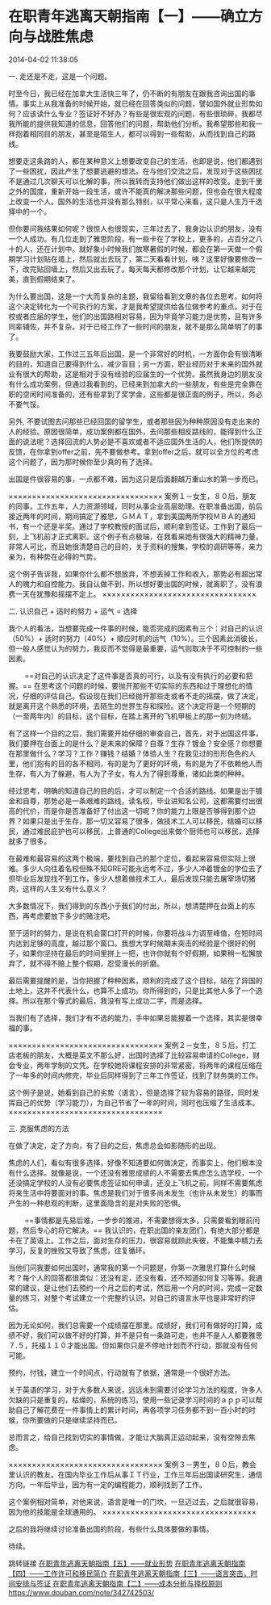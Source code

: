 # 在职青年逃离天朝指南【一】——确立方向与战胜焦虑

2014-04-02 11:38:05

一. 走还是不走，这是一个问题。

时至今日，我已经在加拿大生活快三年了，仍不断的有朋友在跟我咨询出国的事情。事实上从我准备的时候开始，就已经在回答类似的问题，譬如国外就业形势如何？应该读什么专业？签证好不好办？有些是很宏观的问题，有些很琐碎，我都尽我所能的提供我知道的信息，回答他们的问题，帮助他们分析。我希望那些和我一样抱着相同目的朋友，甚至是陌生人，都可以得到一些帮助，从而找到自己的路线。

想要走这条路的人，都在某种意义上想要改变自己的生活，也即是说，他们都遇到了一些困扰，因此产生了想要逃避的想法。在与他们交流之后，发现对于这些困扰不是通过几次聊天可以化解的事，所以我转而支持他们做出这样的改变。走到千里之外的国度，重新开始一段生活，或许不能真的解决那些问题，但也会在很大程度上改变一个人。国外的生活也并没有那么特别，以平常心来看，这只是人生万千选择中的一个。

但你要问我结果如何呢？很惊人也很现实，三年过去了，我身边认识的朋友，没有一个人成功。有几位走到了雅思阶段，有一些卡在了学校上，更多的，占百分之八十的人，还在计划中。就好象小时候我们放寒暑假的时候，都会在第一天做一个假期学习计划贴在墙上，然后就出去玩了，第二天看看计划，咦？这里好像要修改一下，改完贴回墙上，然后又出去玩了。每天每天都修改那个计划，让它越来越完美，直到假期结束了。

为什么要出国，这是一个大而复杂的主题，我留给看到文章的各位去思考。如何将这个决定转化为一个可执行的方案，才是我希望提供给各位做参考的重点。对于在校或者应届的学生，他们的出国路相对容易，因为毕竟学习能力是优势，且有许多同辈辅佐，并不复杂。对于已经工作了一些时间的朋友，就不是那么简单明了的事了。

我要鼓励大家，工作过三五年后出国，是一个非常好的时机，一方面你会有很清晰的目的，知道自己要得到什么，减少盲目；另一方面，职业经历对于未来的国外就业有很大的帮助，这是相对于没有经验的应届生的一个优势。虽然我身边的朋友没有什么成功案例，但通过我看到的，已经来到加拿大的一些朋友，有些是完全靠在职的空闲时间准备的，还有些拿到了奖学金，这些都是很正面的例子，所以，务必不要气馁。

另外, 不要试图去问那些已经回国的留学生，或者那些因为种种原因没有走出来的人的经验。原因很简单，成功案例都在国外，去问那些相反路线的，能得到什么正面的说法呢？选择回流的人势必是不喜欢或者不适应国外生活的人，他们所提供的反馈，在你拿到offer之前，先不要做参考。拿到offer之后，就可以全方位的考虑这个问题了，因为那时候你至少真的有了选择。

出国是件很容易的事，一点都不难，因为这只是后面翻越万重山水的第一步而已。

×××××××××××××××××××××××××××××××××
案例１－女生，８０后，朋友的同事，工作五年，人力资源领域，同时从事企业高层助理。在职准备出国，前后接近两年的时间，期间搞定了雅思，ＧＭＡＴ，拿到美国两所学校ＭＢＡ的通知书，有一个还是半奖。通过了学校教授的面试后，顺利拿到签证。工作到了最后一刻，上飞机前才正式离职。这个例子有点极端，在我看来她有很强大的精神力量，非常人可比，而且她很清楚自己的目的，关于资料的搜集，学校的调研等等，亲力亲为，有种势在必得的气势。

这个例子告诉我，如果你什么都不想放弃，不想丢掉工作和收入，那势必有超出常人的魄力和自控能力。我自认做不到，所以想好要出国的时候，就离职了，没有浪费一天在犹豫和摇摆不定上。
×××××××××××××××××××××××××××××××××

二. 认识自己 + 适时的努力 + 运气 = 选择

我个人的看法，当想要完成一件事的时候，能否完成的因素有三个：对自己的认识（50%）+ 适时的努力（40%）+ 顺应时机的运气（10%）。三个因素此消彼长，但一般人感觉认为的努力，我反而不觉得是最重要，运气则取决于不可控制的一些因素。

　　 ==对自己的认识决定了这件事是否真的可行，以及有没有执行的必要和把握。== 在思考这个问题的时候，要抛开那些不切实际的东西和过于理想化的情况，仔细的评估自己。假设现在我们已经抛开那些走或者不走的摇摆，做了决定，就是离开这个熟悉的环境，去陌生的世界生存和探险。这个决定将是一个短期的（一至两年内）的目标，这个目标，在踏上离开的飞机甲板上的那一刻为终结。

有了这样一个目的之后，我们需要开始仔细的审查自己，首先，对于出国这件事，我们要押在台面上的是什么？是未来的保障？自尊？生存？镀金？安全感？你想要在那里做什么？学习？工作？赚钱？结婚？体验人生？在我见过的形形色色的人里，他们抱有的目的各不相同，有的是为了更好的环境，有的是为了不依赖他人而生存，有人为了躲避，有人为了子女，有人为了得到尊重，诸如此类的种种。

经过思考，明确的知道自己的目的后，才可以制定一个合适的路线。如果是出于镀金和自尊，那势必是一条艰难的路线，读名校，毕业进知名公司，这都需要付出很高的代价，而是你是否准备好了付出这一切呢？你的能力上限是否够得到那个边界？如果只是出于生存，那一切又容易了很多，做技术工人可以移民，结婚可以移民，通过难民庇护也可以移民，上普通的College出来做个厨师也可以移民，选择就多了很多。

在最难和最容易的这两个极端，要找到自己的那个定位，看起来容易但实际上很难。多少人向往着名校但殊不知GRE可能永远考不过，多少人冲着镀金的学位去了但毕业后发现找不到工作，多少人想着做技术工人，最后发现只能去屠宰场切猪肉，这样的人生又有什么意义？

大多数情况下，我们得到的东西小于我们的付出，所以，想清楚押在台面上的东西，再考虑要放下多少的赌注吧。

至于适时的努力，是说在机会窗口打开的时候，你要将战斗力调至峰值，在短时间内达到足够的高度，越过那个窗口。我想大学时候期末突击的经验是个很好的例子，如果你坚持在最后的时间里拼上一把，也许你就有个好假期，如果稍一松懈放弃了，就不得不赔上整个假期，忍受漫长的折磨。

最后需要提醒的是，当你把握了种种因素，顺利的完成了这个目标，站在了异国的土地上，这并不代表什么，也算不上成功。你所得到的，只是比其他人多了一个选择。所以在那个等式的最后，我没有写上成功二字，而是选择。

当我们有了选择，我们才有不选的能力，手中如果总能握着一个选择，其实是很幸福的事。

×××××××××××××××××××××××××××××××××
案例２－女生，８５后，打工店老板的朋友，大概是英文不那么好，出国时选择了比较容易申请的College，财会专业，两年学制的文凭。在学校她将课程安排的非常紧密，将两年的课程压缩在了一年多的时间内修完，毕业后同样得到了三年工作签证，找到了财务类的工作。

这个例子是说，她看到自己的劣势（语言），但是选择了较为容易的路径，同时发挥自己的优势（学习能力），为自己节省了一年的时间，同时也压缩了生活成本。
×××××××××××××××××××××××××××××××××

三. 克服焦虑的方法

在做了决定，定了方向，有了目的之后，焦虑总会如影随形的出现。

焦虑的人们，看似有很多选择，好像不知道要如何做决定，而事实上，他们根本没有什么选择。就像是说，一个还没有雅思成绩的人不需要去焦虑怎么选学校，一个还没搞定学校的人没有必要焦虑签证如何申请，还没上飞机之前，同样不需要焦虑将来生活中将要面对的事。焦虑是我们对于很多尚未发生（也许从未发生）的事而产生的一种悲观的判断，这里面隐含的是对失败的恐惧。

　　 ==事情都是先易后难，一步步的推进，不需要想得太多，只需要看到眼前问题，然后专心的将它解决。== 我认识的，在职出国的亲友团们，有绝大部分都是卡在了英语上。工作之后，面对生存的压力，很容易就顾此失彼，不能集中精力去学习，反复的挫败又导致了焦虑，往复循环。

当他们问我要如何出国时，通常我的第一个问题是，你第一次雅思打算什么时候考？每个人的回答都很类似：还没有定，还没有看，还不知道如何复习等等。我通常的建议，是让他们去预约一个月之后的考试，然后用一个月的时间，完成一定数量的练习，对整个考试建立一个完整的认识。对自己的语言水平也是非常好的评估。

因为无论如何，我们总需要一个成绩摆在那里。成绩好，我们可有做好的打算，成绩不好，我们可以做不好的打算，并不是只有一条路可走，也并不是人人都要雅思７.５，托福１１０才能出国。但如果你只是不停地计划而不行动，那就没有任何可能。

预约，付钱，建立一个时间点，行动就有了依据，通常是一个很好方法。

关于英语的学习，对于大多数人来说，远远未到需要讨论学习方法的程度，许多人欠缺的只是重复的，枯燥的，系统的练习。使用一些记录学习时间的ａｐｐ可以帮助自己了解花费在一件事情上的累计时间，再各项学习任务都不到一百小时的时候，你所要做的只是继续坚持而已。

总而言之，给自己找到切实的事情做，才能让大脑真正运动起来，没有空隙去焦虑。

×××××××××××××××××××××××××××××××××
案例３－男生，８０后，教会里认识的教友。在国内毕业工作后从事ＩＴ行业，工作三年后出国读研究生，通信方向。一年后毕业，因为有一定的编程能力，顺利找到了工作。

这个案例相对简单，对他来说，语言是唯一的门坎，一旦迈过去，之后就很容易，因为他的技能是全球通用的。
×××××××××××××××××××××××××××××××××

之后的我将继续讨论准备出国的阶段，有些什么具体要做的事情。

待续。

跳转链接
[在职青年逃离天朝指南【五】——就业形势](evernote:///view/26192750/s204/ea42178d-1de5-46ad-ac07-7b7c72258ac8/ea42178d-1de5-46ad-ac07-7b7c72258ac8/)
[在职青年逃离天朝指南【四】——工作许可和移民简介](evernote:///view/26192750/s204/a971c5cd-662d-4ada-9daf-577f10838c94/a971c5cd-662d-4ada-9daf-577f10838c94/)
[在职青年逃离天朝指南【三】——语言突击，时间安排与签证](evernote:///view/26192750/s204/3185c8a4-b561-49a4-9861-89a5a310a55a/3185c8a4-b561-49a4-9861-89a5a310a55a/)
[在职青年逃离天朝指南【二】——成本分析与择校原则](evernote:///view/26192750/s204/802d4a65-9d19-483c-afc5-7ef522f39847/802d4a65-9d19-483c-afc5-7ef522f39847/)
https://www.douban.com/note/342742503/